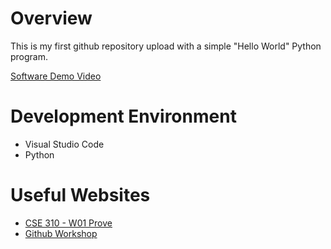 # Overview

This is my first github repository upload with a simple "Hello World" Python program.

[Software Demo Video](https://youtu.be/AInMQlFM7gg)

# Development Environment

* Visual Studio Code
* Python

# Useful Websites

* [CSE 310 - W01 Prove](https://byui-cse.github.io/cse310-course/lesson01/01-prove.html)
* [Github Workshop](https://video.byui.edu/media/t/1_zyyx43ke)